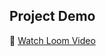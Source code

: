 ## Project Demo

🎥 [Watch Loom Video](https://www.loom.com/share/6d7aae20ba4043b6a57e701621a9bc52?sid=4d587c7c-6a56-4eea-9b05-765c54ca748f)
